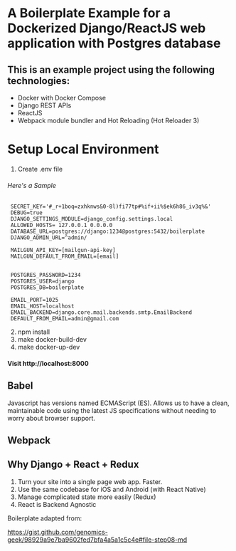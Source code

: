 # A Boilerplate Example for a Dockerized Django/ReactJS web application with Postgres database

## This is an example project using the following technologies:
* Docker with Docker Compose
* Django REST APIs
* ReactJS
* Webpack module bundler and Hot Reloading (Hot Reloader 3)

# Setup Local Environment

1. Create .env file
 
###### Here's a Sample
```
 SECRET_KEY='#_r+1boq=zxhknws&0-8l)fi77tp#%if+ii%$ek6h86_iv3q%&'
 DEBUG=true
 DJANGO_SETTINGS_MODULE=django_config.settings.local
 ALLOWED_HOSTS= 127.0.0.1 0.0.0.0
 DATABASE_URL=postgres://django:1234@postgres:5432/boilerplate
 DJANGO_ADMIN_URL=^admin/
 
 MAILGUN_API_KEY=[mailgun-api-key]
 MAILGUN_DEFAULT_FROM_EMAIL=[email]
 
 
 POSTGRES_PASSWORD=1234
 POSTGRES_USER=django
 POSTGRES_DB=boilerplate
 
 EMAIL_PORT=1025
 EMAIL_HOST=localhost
 EMAIL_BACKEND=django.core.mail.backends.smtp.EmailBackend
 DEFAULT_FROM_EMAIL=admin@gmail.com
```

2. npm install
3. make docker-build-dev
4. make docker-up-dev

#### Visit http://localhost:8000
 
## Babel
Javascript has versions named ECMAScript (ES). Allows us to have a clean, maintainable code using the latest JS specifications without needing to worry about browser support.

## Webpack

## Why Django + React + Redux

1. Turn your site into a single page web app. Faster.
2. Use the same codebase for iOS and Android (with React Native)
3. Manage complicated state more easily (Redux)
4. React is Backend Agnostic

Boilerplate adapted from:

https://gist.github.com/genomics-geek/98929a9e7ba9602fed7bfa4a5a1c5c4e#file-step08-md




